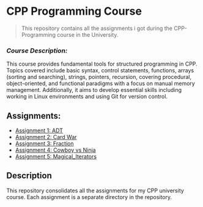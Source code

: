 # CPP Programming Course
> This repository contains all the assignments i got during the CPP-Programming course in the University.

### *Course Description:*
This course provides fundamental tools for structured programming in CPP.
Topics covered include basic syntax, control statements, functions, arrays (sorting and searching), strings, pointers, recursion, covering procedural, object-oriented, and functional paradigms with a focus on manual memory management. 
Additionally, it aims to develop essential skills including working in Linux environments and using Git for version control.

## Assignments:

- [Assignment 1: ADT](https://github.com/DorYanay/CPP-Assignments/tree/main/ADT)
- [Assignment 2: Card War](https://github.com/DorYanay/CPP-Assignments/tree/main/Card_War)
- [Assignment 3: Fraction](https://github.com/DorYanay/CPP-Assignments/tree/main/Fractions)
- [Assignment 4: Cowboy vs Ninja](https://github.com/DorYanay/CPP-Assignments/tree/main/CowBoys_vs_Ninjas)
- [Assignment 5: Magical_Iterators](https://github.com/DorYanay/CPP-Assignments/tree/main/Magical_Iterators)

## Description

This repository consolidates all the assignments for my CPP university course. Each assignment is a separate directory in the repository.
